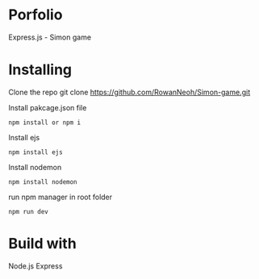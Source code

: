 # Porfolio
Express.js - Simon game

# Installing
Clone the repo
git clone https://github.com/RowanNeoh/Simon-game.git 

Install pakcage.json file
   
    npm install or npm i


Install ejs

    npm install ejs

Install nodemon

    npm install nodemon

run npm manager in root folder

    npm run dev

# Build with
Node.js
Express
